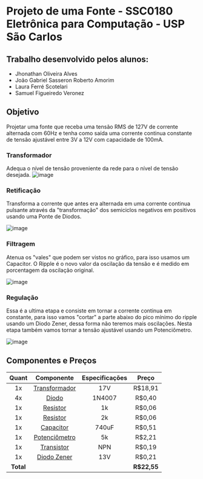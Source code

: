 # Projeto de uma Fonte - SSC0180 Eletrônica para Computação - USP São Carlos
## Trabalho desenvolvido pelos alunos:
* Jhonathan Oliveira Alves
* João Gabriel Sasseron Roberto Amorim
* Laura Ferré Scotelari
* Samuel Figueiredo Veronez
## Objetivo
Projetar uma fonte que receba uma tensão RMS de 127V de corrente alternada com 60Hz e tenha como saída uma corrente continua constante de tensão ajustável entre 3V a 12V com capacidade de 100mA.
### Transformador
Adequa o nível de tensão proveniente da rede para o nível de tensão desejada.
![image](https://user-images.githubusercontent.com/85267964/127164862-07adb976-c8f4-4557-b152-b2d6b548307e.png)
### Retificação
Transforma a corrente que antes era alternada em uma corrente continua pulsante através da "transformação" dos semiciclos negativos em positivos usando uma Ponte de Diodos.

![image](https://user-images.githubusercontent.com/85267964/127166412-4c9c36d0-ad5e-412c-b154-9f382b30c371.png)
### Filtragem
Atenua os "vales" que podem ser vistos no gráfico, para isso usamos um Capacitor. O Ripple é o novo valor da oscilação da tensão e é medido em porcentagem da oscilação original.

![image](https://user-images.githubusercontent.com/85267964/127168437-bdf94fe7-8d51-4534-be1c-ea9c8bd4ba4e.png)
### Regulação
Essa é a ultima etapa e consiste em tornar a corrente continua em constante, para isso vamos "cortar" a parte abaixo do pico mínimo do ripple usando um Diodo Zener, dessa forma não teremos mais oscilações. Nesta etapa também vamos tornar a tensão ajustável usando um Potenciômetro.

![image](https://user-images.githubusercontent.com/85267964/127177226-f81f4f52-25b7-4938-bf6a-94d0d7769c33.png)
## Componentes e Preços
|Quant |Componente   |Especificações| Preço     |
|  :-: |     :-:     |     :-:      |    :-:    |
|1x    |[Transformador](https://produto.mercadolivre.com.br/MLB-1590579363-transformador-entrada-110220v-saida-17v-08a-uso-geral-_JM?matt_tool=68186480&matt_word=&matt_source=google&matt_campaign_id=12271057348&matt_ad_group_id=117812253976&matt_match_type=&matt_network=g&matt_device=c&matt_creative=496856058221&matt_keyword=&matt_ad_position=&matt_ad_type=pla&matt_merchant_id=263976801&matt_product_id=MLB1590579363&matt_product_partition_id=310938601101&matt_target_id=pla-310938601101&gclid=Cj0KCQjw9O6HBhCrARIsADx5qCREHJpLEsr8eBNputJEzBJEYFnZsiGpf34z5qbYUBKQijr2rzcTeGgaAiE9EALw_wcB)|    17V       | R$18,91|
|4x    |[Diodo](https://www.baudaeletronica.com.br/diodo-1n4007.html)        |     1N4007   |  R$0,40|
|1x|[Resistor](https://www.baudaeletronica.com.br/resistor-1k-5-1-4w.html?gclid=Cj0KCQjw9O6HBhCrARIsADx5qCRMlNaP_h1QmebZCefj1KAM79iml9dh2ZtkulPFpoBmj30TD4UAbPMaAuWsEALw_wcB)|1k|R$0,06|
|1x|[Resistor](https://www.baudaeletronica.com.br/resistor-2k-5-1-4w.html?gclid=Cj0KCQjw9O6HBhCrARIsADx5qCTXI_57t8omr_wWqVsbYg5ANadbM-3vJB5mD54eyXh_OoTI7aAWtaMaAtXAEALw_wcB)|2k|R$0,06|
|1x|[Capacitor](https://www.baudaeletronica.com.br/capacitor-eletrolitico-1000uf-16v.html)|740uF|R$0,51|
|1x|[Potenciômetro](https://www.baudaeletronica.com.br/potenciometro-linear-de-5k-5000.html)|5k|R$2,21|
|1x|[Transistor](https://www.baudaeletronica.com.br/transistor-npn-bc548.html)|NPN|R$0,19|
|1x    |  [Diodo Zener](https://www.baudaeletronica.com.br/diodo-zener-1n4743-13v-1w.html)|  13V  |R$0,21     |
| **Total**   | |             |**R$22,55**|
